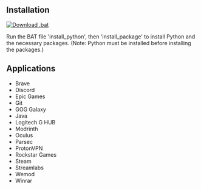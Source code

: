 ## Installation

<a href="https://github.com/LucasM548/Auto-Install-Apps/blob/main/install_package.bat" download>
  <img src="https://img.shields.io/badge/.bat-download-blue?style=flat-square&logo=windows" alt="Download .bat">
</a>

Run the BAT file 'install_python', then 'install_package' to install Python and the necessary packages. (Note: Python must be installed before installing the packages.)

## Applications

- Brave
- Discord
- Epic Games
- Git
- GOG Galaxy
- Java
- Logitech G HUB
- Modrinth
- Oculus
- Parsec
- ProtonVPN
- Rockstar Games
- Steam
- Streamlabs
- Wemod
- Winrar
